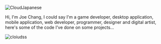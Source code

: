 ![CloudJapanese](https://user-images.githubusercontent.com/123129983/236911577-f58eecf9-9b70-4b0c-a4e2-47227a9deb12.gif)

Hi, I'm Joe Chang, I could say I'm a game developer, desktop application, mobile application, web developer, programmer, designer and digital artist, here's some of the code I've done on some projects...

![cloiudss](https://user-images.githubusercontent.com/123129983/236912001-111b19fe-61ed-4f44-af9c-e8f37bbf4949.jpg)
